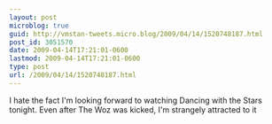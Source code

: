 ```yaml
---
layout: post
microblog: true
guid: http://vmstan-tweets.micro.blog/2009/04/14/1520748187.html
post_id: 3051570
date: 2009-04-14T17:21:01-0600
lastmod: 2009-04-14T17:21:01-0600
type: post
url: /2009/04/14/1520748187.html
---
```

I hate the fact I'm looking forward to watching Dancing with the Stars tonight. Even after The Woz was kicked, I'm strangely attracted to it
